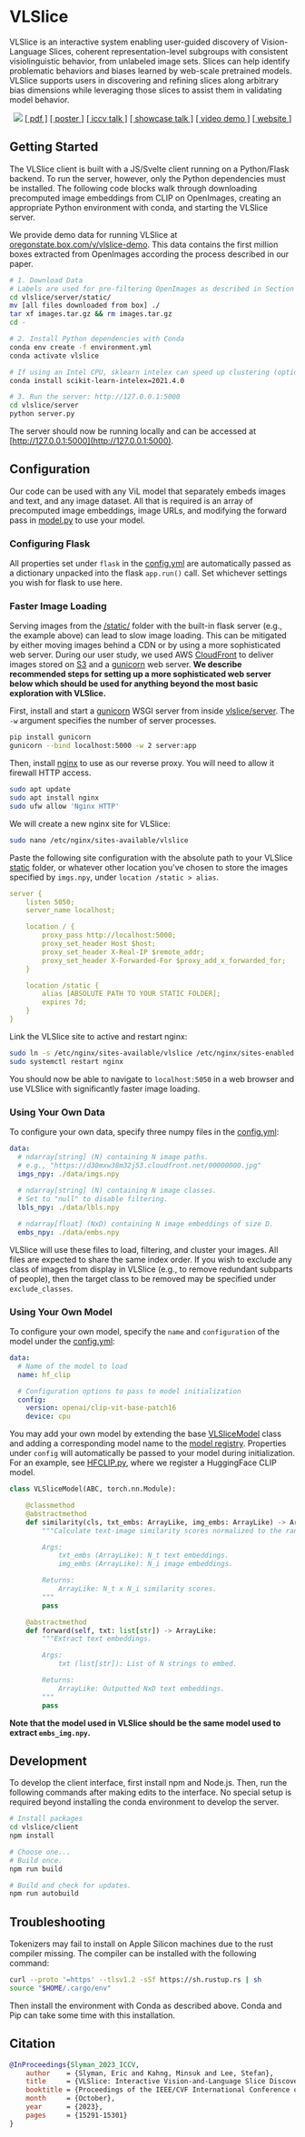 # VLSlice

VLSlice is an interactive system enabling user-guided discovery of Vision-Language Slices, coherent representation-level subgroups with consistent visiolinguistic behavior, from unlabeled image sets. Slices can help identify problematic behaviors and biases learned by web-scale pretrained models. VLSlice supports users in discovering and refining slices along arbitrary bias dimensions while leveraging those slices to assist them in validating model behavior.

<p align="center">
  <img src="./media/vlslice.png">
  <a href="https://arxiv.org/abs/2309.06703">[ pdf ]</a>
  <a href="https://ericslyman.com/assets/pdf/vlslice_poster.pdf">[ poster ]</a>
  <a href="https://drive.google.com/file/d/1mOuvjphNb2xNDC7shoGbPwyjbfArwud4/view?usp=drive_link">[ iccv talk ]</a>
  <a href="https://www.youtube.com/watch?v=2CMDcGGsMjo&list=PLUxOP3kBxs2JYA5KT0YEmNJEyjqAqLOf3&index=1">[ showcase talk ]</a>
  <a href="https://drive.google.com/file/d/1JkbVXnCds6rOErUx-YWZmp3mQ3IDJuhi/view?usp=drive_link">[ video demo ]</a>
  <a href="https://ericslyman.com/vlslice/">[ website ]</a>
</p>

## Getting Started

The VLSlice client is built with a JS/Svelte client running on a Python/Flask backend. To run the server, however, only the Python dependencies must be installed. The following code blocks walk through downloading precomputed image embeddings from CLIP on OpenImages, creating an appropriate Python environment with conda, and starting the VLSlice server.

We provide demo data for running VLSlice at [oregonstate.box.com/v/vlslice-demo](https://oregonstate.box.com/v/vlslice-demo). This data contains the first million boxes extracted from OpenImages according the process described in our paper.

```bash
# 1. Download Data
# Labels are used for pre-filtering OpenImages as described in Section 4.1.
cd vlslice/server/static/
mv [all files downloaded from box] ./
tar xf images.tar.gz && rm images.tar.gz
cd -

# 2. Install Python dependencies with Conda
conda env create -f environment.yml
conda activate vlslice

# If using an Intel CPU, sklearn intelex can speed up clustering (optional)
conda install scikit-learn-intelex=2021.4.0

# 3. Run the server: http://127.0.0.1:5000
cd vlslice/server
python server.py
```

The server should now be running locally and can be accessed at [http://127.0.0.1:5000](http://127.0.0.1:5000).

## Configuration

Our code can be used with any ViL model that separately embeds images and text, and any image dataset. All that is required is an array of precomputed image embeddings, image URLs, and modifying the forward pass in [model.py](vlslice/server/model.py) to use your model.

### Configuring Flask

All properties set under `flask` in the [config.yml](vlslice/server/config.yml) are automatically passed as a dictionary unpacked into the flask `app.run()` call. Set whichever settings you wish for flask to use here.

### Faster Image Loading

Serving images from the [/static/](./vlslice/server/static/) folder with the built-in flask server (e.g., the example above) can lead to slow image loading. This can be mitigated by either moving images behind a CDN or by using a more sophisticated web server. During our user study, we used AWS [CloudFront](https://aws.amazon.com/cloudfront/) to deliver images stored on [S3](https://aws.amazon.com/s3/) and a [gunicorn](https://gunicorn.org/) web server. **We describe recommended steps for setting up a more sophisticated web server below which should be used for anything beyond the most basic exploration with VLSlice.**

First, install and start a [gunicorn](https://gunicorn.org/) WSGI server from inside [vlslice/server](./vlslice/server/). The `-w` argument specifies the number of server processes.

```bash
pip install gunicorn
gunicorn --bind localhost:5000 -w 2 server:app
```

Then, install [nginx](https://www.nginx.com/) to use as our reverse proxy. You will need to allow it firewall HTTP access.

```bash
sudo apt update
sudo apt install nginx
sudo ufw allow 'Nginx HTTP'
```

We will create a new nginx site for VLSlice:

```bash
sudo nano /etc/nginx/sites-available/vlslice
```

Paste the following site configuration with the absolute path to your VLSlice [static](./vlslice/server/static/) folder,
or whatever other location you've chosen to store the images specified by `imgs.npy`, under `location /static > alias`.

```yaml
server {
    listen 5050;
    server_name localhost;

    location / {
        proxy_pass http://localhost:5000;
        proxy_set_header Host $host;
        proxy_set_header X-Real-IP $remote_addr;
        proxy_set_header X-Forwarded-For $proxy_add_x_forwarded_for;
    }

    location /static {
        alias [ABSOLUTE PATH TO YOUR STATIC FOLDER];
        expires 7d;
    }
}
```

Link the VLSlice site to active and restart nginx:

```bash
sudo ln -s /etc/nginx/sites-available/vlslice /etc/nginx/sites-enabled
sudo systemctl restart nginx
```

You should now be able to navigate to `localhost:5050` in a web browser and use VLSlice with significantly faster image loading.

### Using Your Own Data

To configure your own data, specify three numpy files in the [config.yml](vlslice/server/config.yml):

```yaml
data:
  # ndarray[string] (N) containing N image paths. 
  # e.g., "https://d30mxw38m32j53.cloudfront.net/00000000.jpg"
  imgs_npy: ./data/imgs.npy  
  
  # ndarray[string] (N) containing N image classes. 
  # Set to "null" to disable filtering.
  lbls_npy: ./data/lbls.npy  

  # ndarray[float] (NxD) containing N image embeddings of size D.
  embs_npy: ./data/embs.npy  
```

VLSlice will use these files to load, filtering, and cluster your images. All files are expected to share the same index order. If you wish to exclude any class of images from display in VLSlice (e.g., to remove redundant subparts of people), then the target class to be removed may be specified under `exclude_classes`.

### Using Your Own Model

To configure your own model, specify the `name` and `configuration` of the model under the [config.yml](vlslice/server/config.yml):

```yaml
data:
  # Name of the model to load
  name: hf_clip

  # Configuration options to pass to model initialization
  config:
    version: openai/clip-vit-base-patch16
    device: cpu
```

You may add your own model by extending the base [VLSliceModel](vlslice/server/models/base.py) class and adding a corresponding model name to the [model registry](vlslice/server/models/__init__.py). Properties under `config` will automatically be passed to your model during initialization. For an example, see [HFCLIP.py](vlslice/server/models/HFCLIP.py), where we register a HuggingFace CLIP model.

```python
class VLSliceModel(ABC, torch.nn.Module):

    @classmethod
    @abstractmethod
    def similarity(cls, txt_embs: ArrayLike, img_embs: ArrayLike) -> ArrayLike:
        """Calculate text-image similarity scores normalized to the range [0, 1].

        Args:
            txt_embs (ArrayLike): N_t text embeddings.
            img_embs (ArrayLike): N_i image embeddings.

        Returns:
            ArrayLike: N_t x N_i similarity scores.
        """
        pass

    @abstractmethod
    def forward(self, txt: list[str]) -> ArrayLike:
        """Extract text embeddings.

        Args:
            txt (list[str]): List of N strings to embed.

        Returns:
            ArrayLike: Outputted NxD text embeddings.
        """
        pass
```

**Note that the model used in VLSlice should be the same model used to extract `embs_img.npy`.**

## Development

To develop the client interface, first install npm and Node.js. Then, run the following commands after making edits to the interface. No special setup is required beyond installing the conda environment to develop the server.

```bash
# Install packages
cd vlslice/client
npm install

# Choose one...
# Build once.
npm run build

# Build and check for updates.
npm run autobuild
```

## Troubleshooting

Tokenizers may fail to install on Apple Silicon machines due to the rust compiler missing. The compiler can be installed with the following command:

```bash
curl --proto '=https' --tlsv1.2 -sSf https://sh.rustup.rs | sh
source "$HOME/.cargo/env"
```

Then install the environment with Conda as described above. Conda and Pip can take some time with this installation.

## Citation

```bibtex
@InProceedings{Slyman_2023_ICCV,
    author    = {Slyman, Eric and Kahng, Minsuk and Lee, Stefan},
    title     = {VLSlice: Interactive Vision-and-Language Slice Discovery},
    booktitle = {Proceedings of the IEEE/CVF International Conference on Computer Vision (ICCV)},
    month     = {October},
    year      = {2023},
    pages     = {15291-15301}
}
```
